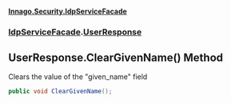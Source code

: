 #### [Innago\.Security\.IdpServiceFacade](../../index.md 'index')
### [IdpServiceFacade](../index.md 'IdpServiceFacade').[UserResponse](index.md 'IdpServiceFacade\.UserResponse')

## UserResponse\.ClearGivenName\(\) Method

Clears the value of the "given\_name" field

```csharp
public void ClearGivenName();
```